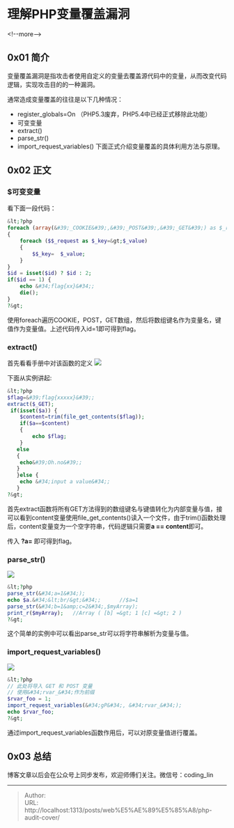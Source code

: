 # 理解PHP变量覆盖漏洞


&lt;!--more--&gt;

## 0x01 简介

变量覆盖漏洞是指攻击者使用自定义的变量去覆盖源代码中的变量，从而改变代码逻辑，实现攻击目的的一种漏洞。

通常造成变量覆盖的往往是以下几种情况：
- register_globals=On （PHP5.3废弃，PHP5.4中已经正式移除此功能）
- 可变变量
- extract()
- parse_str()
- import_request_variables()
下面正式介绍变量覆盖的具体利用方法与原理。

## 0x02 正文

### $可变变量
看下面一段代码：
```PHP
&lt;?php
foreach (array(&#39;_COOKIE&#39;,&#39;_POST&#39;,&#39;_GET&#39;) as $_request)  
{
    foreach ($$_request as $_key=&gt;$_value)  
    {
        $$_key=  $_value;
    }
}
$id = isset($id) ? $id : 2;
if($id == 1) {
    echo &#34;flag{xx}&#34;;
    die();
}
?&gt;
```
使用foreach遍历COOKIE，POST，GET数组，然后将数组键名作为变量名，键值作为变量值。上述代码传入id=1即可得到flag。


### extract()
首先看看手册中对该函数的定义
![](https://blog-1251613845.cos.ap-shanghai.myqcloud.com/php-cover/cover1.jpg)

下面从实例讲起:
```PHP
&lt;?php
$flag=&#39;flag{xxxxx}&#39;; 
extract($_GET);
 if(isset($a)) { 
    $content=trim(file_get_contents($flag));
    if($a==$content)
    { 
        echo $flag; 
    }
   else
   { 
    echo&#39;Oh.no&#39;;
   } 
   }else {
    echo &#34;input a value&#34;;
   }
?&gt;
```
首先extract函数将所有GET方法得到的数组键名与键值转化为内部变量与值，接可以看到content变量使用file_get_contents()读入一个文件，由于trim()函数处理后，content变量变为一个空字符串，代码逻辑只需要**a == content**即可。

传入 **?a=** 即可得到flag。

### parse_str()
![](https://blog-1251613845.cos.ap-shanghai.myqcloud.com/cover3.jpg)

```PHP
&lt;?php
parse_str(&#34;a=1&#34;);
echo $a.&#34;&lt;br/&gt;&#34;;      //$a=1
parse_str(&#34;b=1&amp;c=2&#34;,$myArray);
print_r($myArray);   //Array ( [b] =&gt; 1 [c] =&gt; 2 ) 
?&gt;
```
这个简单的实例中可以看出parse_str可以将字符串解析为变量与值。

### import_request_variables()

![](https://blog-1251613845.cos.ap-shanghai.myqcloud.com/import.jpg)

```PHP
&lt;?php
// 此处将导入 GET 和 POST 变量
// 使用&#34;rvar_&#34;作为前缀
$rvar_foo = 1;
import_request_variables(&#34;gP&#34;, &#34;rvar_&#34;);
echo $rvar_foo;
?&gt; 
```
通过import_request_variables函数作用后，可以对原变量值进行覆盖。

## 0x03 总结
博客文章以后会在公众号上同步发布，欢迎师傅们关注。微信号：coding_lin

---

> Author:   
> URL: http://localhost:1313/posts/web%E5%AE%89%E5%85%A8/php-audit-cover/  

